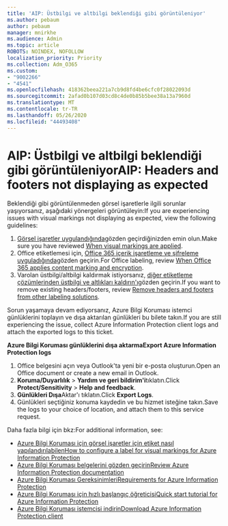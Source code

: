 ```yaml
---
title: 'AIP: Üstbilgi ve altbilgi beklendiği gibi görüntüleniyor'
ms.author: pebaum
author: pebaum
manager: mnirkhe
ms.audience: Admin
ms.topic: article
ROBOTS: NOINDEX, NOFOLLOW
localization_priority: Priority
ms.collection: Adm_O365
ms.custom:
- "9002266"
- "4541"
ms.openlocfilehash: 418362beea221a7cb9d8fd4be6cfc0f28022093d
ms.sourcegitcommit: 2afad0b107d03cd8c4de0b85b5bee38a13a7960d
ms.translationtype: MT
ms.contentlocale: tr-TR
ms.lasthandoff: 05/26/2020
ms.locfileid: "44493408"
---
```

# <a name="aip-headers-and-footers-not-displaying-as-expected"></a><span data-ttu-id="40de2-102">AIP: Üstbilgi ve altbilgi beklendiği gibi görüntüleniyor</span><span class="sxs-lookup"><span data-stu-id="40de2-102">AIP: Headers and footers not displaying as expected</span></span>

<span data-ttu-id="40de2-103">Beklendiği gibi görüntülenmeden görsel işaretlerle ilgili sorunlar yaşıyorsanız, aşağıdaki yönergeleri görüntüleyin:</span><span class="sxs-lookup"><span data-stu-id="40de2-103">If you are experiencing issues with visual markings not displaying as expected, view the following guidelines:</span></span>

1. <span data-ttu-id="40de2-104">[Görsel işaretler uygulandığında](https://docs.microsoft.com/azure/information-protection/configure-policy-markings#when-visual-markings-are-applied)gözden geçirdiğinizden emin olun.</span><span class="sxs-lookup"><span data-stu-id="40de2-104">Make sure you have reviewed [When visual markings are applied](https://docs.microsoft.com/azure/information-protection/configure-policy-markings#when-visual-markings-are-applied).</span></span>
2. <span data-ttu-id="40de2-105">Office etiketlemesi için, [Office 365 içerik işaretleme ve şifreleme uyguladığında](https://docs.microsoft.com/microsoft-365/compliance/sensitivity-labels-office-apps#when-office-apps-apply-content-marking-and-encryption)gözden geçirin.</span><span class="sxs-lookup"><span data-stu-id="40de2-105">For Office labeling, review [When Office 365 applies content marking and encryption](https://docs.microsoft.com/microsoft-365/compliance/sensitivity-labels-office-apps#when-office-apps-apply-content-marking-and-encryption).</span></span>
3. <span data-ttu-id="40de2-106">Varolan üstbilgi/altbilgi kaldırmak istiyorsanız, [diğer etiketleme çözümlerinden üstbilgi ve altlıkları kaldırın'ı](https://docs.microsoft.com/azure/information-protection/rms-client/client-admin-guide-customizations#remove-headers-and-footers-from-other-labeling-solutions)gözden geçirin.</span><span class="sxs-lookup"><span data-stu-id="40de2-106">If you want to remove existing headers/footers, review [Remove headers and footers from other labeling solutions](https://docs.microsoft.com/azure/information-protection/rms-client/client-admin-guide-customizations#remove-headers-and-footers-from-other-labeling-solutions).</span></span>

<span data-ttu-id="40de2-107">Sorun yaşamaya devam ediyorsanız, Azure Bilgi Koruması istemci günlüklerini toplayın ve dışa aktarılan günlükleri bu bilete takın.</span><span class="sxs-lookup"><span data-stu-id="40de2-107">If you are still experiencing the issue, collect Azure Information Protection client logs and attach the exported logs to this ticket.</span></span>

<span data-ttu-id="40de2-108">**Azure Bilgi Koruması günlüklerini dışa aktarma**</span><span class="sxs-lookup"><span data-stu-id="40de2-108">**Export Azure Information Protection logs**</span></span>

1. <span data-ttu-id="40de2-109">Office belgesini açın veya Outlook'ta yeni bir e-posta oluşturun.</span><span class="sxs-lookup"><span data-stu-id="40de2-109">Open an Office document or create a new email in Outlook.</span></span>
2. <span data-ttu-id="40de2-110">**Koruma/Duyarlılık**  >  **Yardım ve geri bildirim'i**tıklatın.</span><span class="sxs-lookup"><span data-stu-id="40de2-110">Click **Protect/Sensitivity** > **Help and feedback**.</span></span>
3. <span data-ttu-id="40de2-111">**Günlükleri Dışa**Aktar'ı tıklatın.</span><span class="sxs-lookup"><span data-stu-id="40de2-111">Click **Export Logs**.</span></span>
4. <span data-ttu-id="40de2-112">Günlükleri seçtiğiniz konuma kaydedin ve bu hizmet isteğine takın.</span><span class="sxs-lookup"><span data-stu-id="40de2-112">Save the logs to your choice of location, and attach them to this service request.</span></span>

<span data-ttu-id="40de2-113">Daha fazla bilgi için bkz:</span><span class="sxs-lookup"><span data-stu-id="40de2-113">For additional information, see:</span></span>

- [<span data-ttu-id="40de2-114">Azure Bilgi Koruması için görsel işaretler için etiket nasıl yapılandırılabilen</span><span class="sxs-lookup"><span data-stu-id="40de2-114">How to configure a label for visual markings for Azure Information Protection</span></span>](https://docs.microsoft.com/azure/information-protection/configure-policy-markings)
- [<span data-ttu-id="40de2-115">Azure Bilgi Koruması belgelerini gözden geçirin</span><span class="sxs-lookup"><span data-stu-id="40de2-115">Review Azure Information Protection documentation</span></span>](https://docs.microsoft.com/azure/information-protection/what-is-information-protection)
- [<span data-ttu-id="40de2-116">Azure Bilgi Koruması Gereksinimleri</span><span class="sxs-lookup"><span data-stu-id="40de2-116">Requirements for Azure Information Protection</span></span>](https://docs.microsoft.com/azure/information-protection/get-started/requirements)
- [<span data-ttu-id="40de2-117">Azure Bilgi Koruması için hızlı başlangıç öğreticisi</span><span class="sxs-lookup"><span data-stu-id="40de2-117">Quick start tutorial for Azure Information Protection</span></span>](https://docs.microsoft.com/azure/information-protection/get-started/infoprotect-quick-start-tutorial)
- [<span data-ttu-id="40de2-118">Azure Bilgi Koruması istemcisi indirin</span><span class="sxs-lookup"><span data-stu-id="40de2-118">Download Azure Information Protection client</span></span>](https://www.microsoft.com/download/details.aspx?id=53018)
